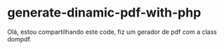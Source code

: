 # generate-dinamic-pdf-with-php
Olá, estou compartilhando este code, fiz um gerador de pdf com a class dompdf.
